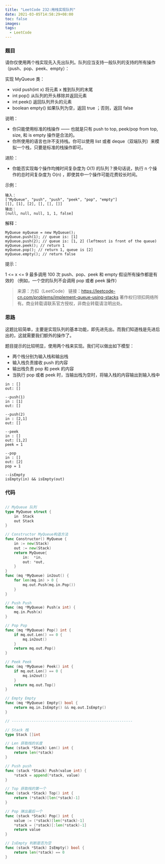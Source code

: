 ```yaml
---
title: "LeetCode 232:用栈实现队列"
date: 2021-03-05T14:58:29+08:00
toc: false
images:
tags: 
  - LeetCode
---
```


### 题目

请你仅使用两个栈实现先入先出队列。队列应当支持一般队列的支持的所有操作（push、pop、peek、empty）：

实现 MyQueue 类：

* void push(int x) 将元素 x 推到队列的末尾
* int pop() 从队列的开头移除并返回元素
* int peek() 返回队列开头的元素
* boolean empty() 如果队列为空，返回 true ；否则，返回 false


说明：

* 你只能使用标准的栈操作 —— 也就是只有 push to top, peek/pop from top, size, 和 is empty 操作是合法的。
* 你所使用的语言也许不支持栈。你可以使用 list 或者 deque（双端队列）来模拟一个栈，只要是标准的栈操作即可。


进阶：

* 你能否实现每个操作均摊时间复杂度为 O(1) 的队列？换句话说，执行 n 个操作的总时间复杂度为 O(n) ，即使其中一个操作可能花费较长时间。


示例：

```
输入：
["MyQueue", "push", "push", "peek", "pop", "empty"]
[[], [1], [2], [], [], []]
输出：
[null, null, null, 1, 1, false]
```

解释：
```
MyQueue myQueue = new MyQueue();
myQueue.push(1); // queue is: [1]
myQueue.push(2); // queue is: [1, 2] (leftmost is front of the queue)
myQueue.peek(); // return 1
myQueue.pop(); // return 1, queue is [2]
myQueue.empty(); // return false
```

提示：

1 <= x <= 9
最多调用 100 次 push、pop、peek 和 empty
假设所有操作都是有效的 （例如，一个空的队列不会调用 pop 或者 peek 操作）

>  来源：力扣（LeetCode）
> 链接：https://leetcode-cn.com/problems/implement-queue-using-stacks
> 著作权归领扣网络所有。商业转载请联系官方授权，非商业转载请注明出处。

### 思路

这题比较简单，主要是实现队列的基本功能，即先进先出。而我们知道栈是先进后出的，这就需要我们额外的操作了。

题目提示的比较明显，使用两个栈来实现。我们可以做出如下模型：

* 两个栈分别为输入栈和输出栈
* 输入栈负责接收 push 的内容
* 输出栈负责 pop 和 peek 的内容
* 当执行 pop 或者 peek 时，当输出栈为空时，将输入栈的内容输出到输入栈中

```
in : []
out: []

--push(1) 
in : [1]
out: []

--push(2)
in : [2,1]
out: []

--peek
in : []
out: [1,2]
peek = 1

--pop
in : []
out: [2]
pop = 1

--isEmpty
isEmpty(in) && isEmpty(out)

```

### 代码

```go

// MyQueue 队列
type MyQueue struct {
	in  Stack
	out Stack
}

// Constructor MyQueue构造方法
func Constructor() MyQueue {
	in := new(Stack)
	out := new(Stack)
	return MyQueue{
		in:  *in,
		out: *out,
	}
}
func (mq *MyQueue) in2out() {
	for len(mq.in) > 0 {
		mq.out.Push(mq.in.Pop())
	}
}

// Push Push
func (mq *MyQueue) Push(x int) {
	mq.in.Push(x)
}

// Pop Pop
func (mq *MyQueue) Pop() int {
	if mq.out.Len() == 0 {
		mq.in2out()
	}
	return mq.out.Pop()
}

// Peek Peek
func (mq *MyQueue) Peek() int {
	if mq.out.Len() == 0 {
		mq.in2out()
	}
	return mq.out.Top()
}

// Empty Empty
func (mq *MyQueue) Empty() bool {
	return mq.in.IsEmpty() && mq.out.IsEmpty()
}

// -------------------------------------------------------

// Stack 栈
type Stack []int

// Len 获取栈的长度
func (stack *Stack) Len() int {
	return len(*stack)
}

// Push push
func (stack *Stack) Push(value int) {
	*stack = append(*stack, value)
}

// Top 获取栈的第一个
func (stack *Stack) Top() int {
	return (*stack)[len(*stack)-1]
}

// Pop 弹出最后一个
func (stack *Stack) Pop() int {
	value := (*stack)[len(*stack)-1]
	*stack = (*stack)[:len(*stack)-1]
	return value
}

// IsEmpty 判断是否为空
func (stack *Stack) IsEmpty() bool {
	return len(*stack) == 0
}

```

